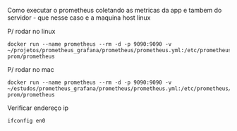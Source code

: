 Como executar o prometheus coletando as metricas da app e tambem do servidor - que nesse caso e a maquina host linux

P/ rodar no linux
``` 
docker run --name prometheus --rm -d -p 9090:9090 -v ~/projetos/prometheus_grafana/prometheus/prometheus.yml:/etc/prometheus/prometheus.yml prom/prometheus
```

P/ rodar no mac
```
docker run --name prometheus --rm -d -p 9090:9090 -v ~/estudos/prometheus_grafana/prometheus/prometheus.yml:/etc/prometheus/prometheus.yml prom/prometheus
```

Verificar endereço ip
```
ifconfig en0
```
